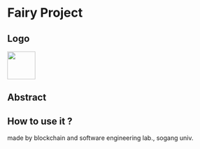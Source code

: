 # Fairy Project

## Logo

<img src="http://selab.sogang.ac.kr/img/fairy/logo.png" width="64px" height="64px">

## Abstract


## How to use it ?


made by blockchain and software engineering lab., sogang univ.
